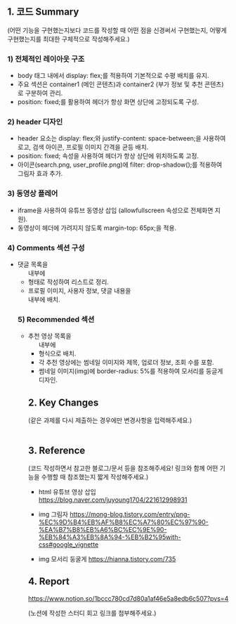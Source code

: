 ## 1. 코드 Summary

(어떤 기능을 구현했는지보다 코드를 작성할 때 어떤 점을 신경써서 구현했는지, 어떻게 구현했는지를 최대한 구체적으로 작성해주세요.)
<br/>

### 1) 전체적인 레이아웃 구조

- body 태그 내에서 display: flex;를 적용하여 기본적으로 수평 배치를 유지.
- 주요 섹션은 container1 (메인 콘텐츠)과 container2 (부가 정보 및 추천 콘텐츠)로 구분하여 관리.
- position: fixed;를 활용하여 헤더가 항상 화면 상단에 고정되도록 구성.

### 2) header 디자인

- header 요소는 display: flex;와 justify-content: space-between;을 사용하여 로고, 검색 아이콘, 프로필 이미지 간격을 균등 배치.
- position: fixed; 속성을 사용하여 헤더가 항상 상단에 위치하도록 고정.
- 아이콘(search.png, user_profile.png)에 filter: drop-shadow();를 적용하여 그림자 효과 추가.

### 3) 동영상 플레어

- iframe을 사용하여 유튜브 동영상 삽입 (allowfullscreen 속성으로 전체화면 지원).
- 동영상이 헤더에 가려지지 않도록 margin-top: 65px;을 적용.
  <br/>

### 4) Comments 섹션 구성

- 댓글 목록을 <ul> 내부에 <li class="comments"> 형태로 작성하여 리스트로 정리.
- 프로필 이미지, 사용자 정보, 댓글 내용을 <div class="comments-body"> 내부에 배치.

### 5) Recommended 섹션

- 추천 영상 목록을 <ul> 내부에 <li class="recommended"> 형식으로 배치.
- 각 추천 영상에는 썸네일 이미지와 제목, 업로더 정보, 조회 수를 포함.
- 썸네일 이미지(img)에 border-radius: 5%를 적용하여 모서리를 둥글게 디자인.

## 2. Key Changes

(같은 과제를 다시 제출하는 경우에만 변경사항을 입력해주세요.)
<br/>
<br/>

## 3. Reference

(코드 작성하면서 참고한 블로그/문서 등을 참조해주세요! 링크와 함께 어떤 기능을 수행할 때 참조했는지 짧게 작성해주세요.)
<br/>

- html 유튜브 영상 삽입
  https://blog.naver.com/juyoung1704/221612998931

- img 그림자
  https://mong-blog.tistory.com/entry/png-%EC%9D%B4%EB%AF%B8%EC%A7%80%EC%97%90-%EA%B7%B8%EB%A6%BC%EC%9E%90-%EB%84%A3%EB%8A%94-%EB%B2%95with-css#google_vignette

- img 모서리 둥굴게
  https://hianna.tistory.com/735
  <br/>

## 4. Report

https://www.notion.so/1bccc780cd7d80a1af46e5a8edb6c507?pvs=4

(노션에 작성한 스터디 회고 링크를 첨부해주세요.)
